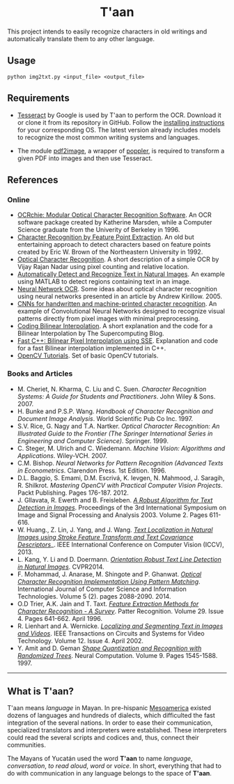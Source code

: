 <center><h1>T'aan</h1></center>

This project intends to easily recognize characters in old writings and automatically translate them to any other language.

## Usage

```
python img2txt.py <input_file> <output_file>
```

## Requirements

* [Tesseract](https://github.com/tesseract-ocr/tesseract) by Google is used by T'aan to perform the OCR. Download it or clone it from its repository in GitHub. Follow the [installing instructions](https://github.com/tesseract-ocr/tesseract/wiki) for your corresponding OS. The latest version already includes models to recognize the most common writing systems and languages.

* The module [pdf2image](https://github.com/Belval/pdf2image), a wrapper of [poppler](https://poppler.freedesktop.org/), is required to transform a given PDF into images and then use Tesseract.

## References

### Online

* [OCRchie: Modular Optical Character Recognition Software](http://www.cs.berkeley.edu/~fateman/kathey/ocrchie.html). An OCR software package created by Katherine Marsden, while a Computer Science graduate from the Univerity of Berkeley in 1996.
* [Character Recognition by Feature Point Extraction](http://www.ccs.neu.edu/home/feneric/charrec.html). An old but entertaining approach to detect characters based on feature points created by Eric W. Brown of the Northeastern University in 1992.
* [Optical Character Recognition](http://www.codeproject.com/Articles/476142/Optical-Character-Recognition). A short description of a simple OCR by Vijay Rajan Nadar using pixel counting and relative location.
* [Automatically Detect and Recognize Text in Natural Images](http://de.mathworks.com/help/vision/examples/automatically-detect-and-recognize-text-in-natural-images.html). An example using MATLAB to detect regions containing text in an image.
* [Neural Network OCR](http://www.codeproject.com/Articles/11285/Neural-Network-OCR). Some ideas about optical character recognition using neural networks presented in an article by Andrew Kirillow. 2005.
* [CNNs for handwritten and machine-printed character recognition](http://yann.lecun.com/exdb/lenet/). An example of Convolutional Neural Networks designed to recognize visual patterns directly from pixel images with minimal preprocessing.
* [Coding Bilinear Interpolation](http://supercomputingblog.com/graphics/coding-bilinear-interpolation/). A short explanation and the code for a Bilinear Interpolation by The Supercomputing Blog.
* [Fast C++: Bilinear Pixel Interpolation using SSE](http://fastcpp.blogspot.de/2011/06/bilinear-pixel-interpolation-using-sse.html). Explanation and code for a fast Bilinear interpolation implemented in C++.
* [OpenCV Tutorials](http://docs.opencv.org/master/d9/df8/tutorial_root.html#gsc.tab=0). Set of basic OpenCV tutorials.

### Books and Articles

* M. Cheriet, N. Kharma, C. Liu and C. Suen. _Character Recognition Systems: A Guide for Students and Practitioners_. John Wiley & Sons. 2007.
* H. Bunke and P.S.P. Wang. _Handbook of Character Recognition and Document Image Analysis_. World Scientific Pub Co Inc. 1997.
* S.V. Rice, G. Nagy and T.A. Nartker. _Optical Character Recognition: An Illustrated Guide to the Frontier (The Springer International Series in Engineering and Computer Science)_. Springer. 1999.
* C. Steger, M. Ulrich and C. Wiedemann. _Machine Vision: Algorithms and Applications_. Wiley-VCH. 2007.
* C.M. Bishop. _Neural Networks for Pattern Recognition (Advanced Texts in Econometrics_. Clarendon Press. 1st Edition. 1996.
* D.L. Baggio, S. Emami, D.M. Escrivá, K. Ievgen, N. Mahmood, J. Saragih, R. Shilkrot. _Mastering OpenCV with Practical Computer Vision Projects_. Packt Publishing. Pages 176-187. 2012.
* J. Gllavata, R. Ewerth and B. Freisleben. [_A Robust Algorithm for Text Detection in Images_](http://saigo.googlecode.com/svn/trunk/papers/artigos1/globalthr.pdf). Proceedings of the 3rd International Symposium on Image and Signal Processing and Analysis 2003. Volume 2. Pages 611-616.
* W. Huang., Z. Lin, J. Yang, and J. Wang. [_Text Localization in Natural Images using Stroke Feature Transform and Text Covariance Descriptors_](http://www.wlhuang.com/papers/whuang2013_iccv.pdf)_. IEEE International Conference on Computer Vision (ICCV), 2013.
* L. Kang, Y. Li and D. Doermann. [_Orientation Robust Text Line Detection in Natural Images_](http://www.cv-foundation.org/openaccess/content_cvpr_2014/papers/Kang_Orientation_Robust_Text_2014_CVPR_paper.pdf). CVPR2014.
* F. Mohammad, J. Anarase, M. Shingote and P. Ghanwat. [_Optical Character Recognition Implementation Using Pattern Matching_](http://www.ijcsit.com/docs/Volume%205/vol5issue02/ijcsit20140502254.pdf). International Journal of Computer Science and Information Technologies. Volume 5 (2). pages 2088-2090. 2014.
* O.D Trier, A.K. Jain and T. Taxt. [_Feature Extraction Methods for Character Recognition - A Survey_](http://citeseerx.ist.psu.edu/viewdoc/download?doi=10.1.1.51.7439&rep=rep1&type=pdf). Patter Recognition. Volume 29. Issue 4. Pages 641-662. April 1996.
* R. Lienhart and A. Wernicke. [_Localizing and Segmenting Text in Images and Videos_](http://www.lienhart.de/Prof._Dr._Rainer_Lienhart/Publications_files/lienhart-csvt2002.pdf). IEEE Transactions on Circuits and Systems for Video Technology. Volume 12. Issue 4. April 2002.
* Y. Amit and D. Geman [_Shape Quantization and Recognition with Randomized Trees_](http://citeseerx.ist.psu.edu/viewdoc/download?doi=10.1.1.102.5478&rep=rep1&type=pdf). Neural Computation. Volume 9. Pages 1545-1588. 1997.

---

## What is T'aan?

T'aan means _language_ in Mayan. In pre-hispanic [Mesoamerica](https://en.wikipedia.org/wiki/Mesoamerica) existed dozens of languages and hundreds of dialects, which difficulted the fast integration of the several nations. In order to ease their communication, specialized translators and interpreters were established. These interpreters could read the several scripts and codices and, thus, connect their communities.

The Mayans of Yucatán used the word **T'aan** to name _language_, _conversation_, _to read aloud_, _word_ or _voice_. In short, everything that had to do with communication in any language belongs to the space of **T'aan**.
